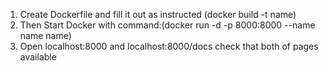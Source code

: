 1. Create Dockerfile and fill it out as instructed (docker build -t name)
2. Then Start Docker with command:(docker run -d -p 8000:8000 --name name name)
3. Open localhost:8000 and localhost:8000/docs check that both of pages available 
